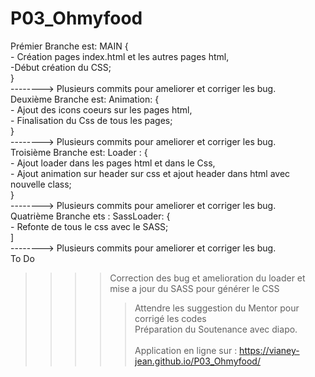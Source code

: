 # P03_Ohmyfood
Prémier Branche est: MAIN {</br>
                            - Création pages index.html et les autres pages html,<br>
                            -Début création du CSS;<br>
                            }<br>
 --------> Plusieurs commits pour ameliorer et corriger les bug.<br>
 Deuxième Branche est: Animation: {<br>
                                    - Ajout des icons coeurs sur les pages html, <br>
                                    - Finalisation du Css de tous les pages;<br>
                                    }<br>
--------> Plusieurs commits pour ameliorer et corriger les bug.<br>
 Troisième Branche est: Loader : {<br>
                                   - Ajout loader dans les pages html et dans le Css,<br>
                                   - Ajout animation sur header sur css et ajout header dans html avec nouvelle class;<br>
                                   }<br>
--------> Plusieurs commits pour ameliorer et corriger les bug.<br>
 Quatrième Branche ets : SassLoader: {<br>
                                      - Refonte de tous le css avec le SASS;<br>
                                      ]<br>
 --------> Plusieurs commits pour ameliorer et corriger les bug.<br>
 To Do
>>>> Correction des bug et amelioration du loader et mise a jour du SASS pour générer le CSS<br>
 >>>>>Attendre les suggestion du Mentor pour corrigé les codes<br>
 >>>>>Préparation du Soutenance avec diapo.<br></br>
Application en ligne sur : https://vianey-jean.github.io/P03_Ohmyfood/
